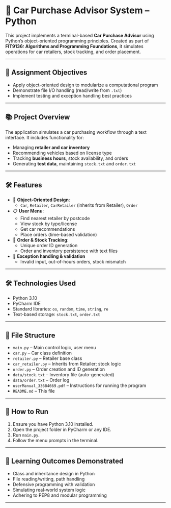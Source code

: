 # 🚗 Car Purchase Advisor System – Python

This project implements a terminal-based **Car Purchase Advisor** using Python’s object-oriented programming principles.
Created as part of **FIT9136: Algorithms and Programming Foundations**, it simulates operations for car retailers, stock tracking, and order placement.

---

## 🎯 Assignment Objectives

-  Apply object-oriented design to modularize a computational program
-  Demonstrate file I/O handling (read/write from `.txt`)
-  Implement testing and exception handling best practices

---

## 📚 Project Overview

The application simulates a car purchasing workflow through a text interface. It includes functionality for:

- Managing **retailer and car inventory**
- Recommending vehicles based on license type
- Tracking **business hours**, stock availability, and orders
- Generating **test data**, maintaining `stock.txt` and `order.txt`

---

## 🛠 Features

- 📂 **Object-Oriented Design**:
  - `Car`, `Retailer`, `CarRetailer` (inherits from Retailer), `Order`
- 📋 **User Menu**:
  - Find nearest retailer by postcode
  - View stock by type/license
  - Get car recommendations
  - Place orders (time-based validation)
- 🧾 **Order & Stock Tracking**:
  - Unique order ID generation
  - Order and inventory persistence with text files
- 🧪 **Exception handling & validation**
  - Invalid input, out-of-hours orders, stock mismatch

---

## 🛠 Technologies Used

- Python 3.10
- PyCharm IDE
- Standard libraries: `os`, `random`, `time`, `string`, `re`
- Text-based storage: `stock.txt`, `order.txt`

---

## 📁 File Structure

- `main.py` – Main control logic, user menu
- `car.py` – Car class definition
- `retailer.py` – Retailer base class
- `car_retailer.py` – Inherits from Retailer; stock logic
- `order.py` – Order creation and ID generation
- `data/stock.txt` – Inventory file (auto-generated)
- `data/order.txt` – Order log
- `userManual_33684669.pdf` – Instructions for running the program
- `README.md` – This file

---

## 🚀 How to Run

1. Ensure you have Python 3.10 installed.
2. Open the project folder in PyCharm or any IDE.
3. Run `main.py`.
4. Follow the menu prompts in the terminal.

---

## 🧠 Learning Outcomes Demonstrated

- Class and inheritance design in Python
- File reading/writing, path handling
- Defensive programming with validation
- Simulating real-world system logic
- Adhering to PEP8 and modular programming

---

